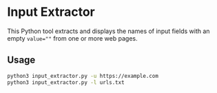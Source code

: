 # Input Extractor

This Python tool extracts and displays the names of input fields with an empty `value=""` from one or more web pages.

## Usage

```bash
python3 input_extractor.py -u https://example.com
python3 input_extractor.py -l urls.txt


